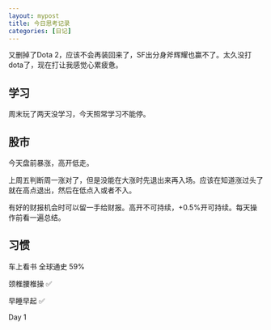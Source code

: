 ```yaml
---
layout: mypost
title: 今日思考记录
categories: [日记]
---
```


又删掉了Dota 2，应该不会再装回来了，SF出分身斧辉耀也赢不了。太久没打dota了，现在打让我感觉心累疲惫。

## 学习

周末玩了两天没学习，今天照常学习不能停。

## 股市

今天盘前暴涨，高开低走。

上周五判断周一涨对了，但是没能在大涨时先退出来再入场。应该在知道涨过头了就在高点退出，然后在低点入或者不入。

有好的财报机会时可以留一手给财报。高开不可持续，+0.5%开可持续。每天操作前看一遍总结。

## 习惯
车上看书 全球通史 59%

颈椎腰椎操 ✅

早睡早起 ✅️

Day 1